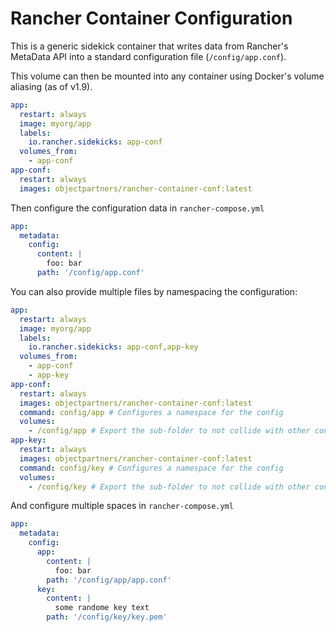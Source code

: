 # Rancher Container Configuration

This is a generic sidekick container that writes data from Rancher's
MetaData API into a standard configuration file (`/config/app.conf`).

This volume can then be mounted into any container using Docker's
volume aliasing (as of v1.9).

```yml
app:
  restart: always
  image: myorg/app
  labels:
    io.rancher.sidekicks: app-conf
  volumes_from:
    - app-conf
app-conf:
  restart: always
  images: objectpartners/rancher-container-conf:latest
```

Then configure the configuration data in `rancher-compose.yml`

```yml
app:
  metadata:
    config:
      content: |
        foo: bar
      path: '/config/app.conf'
```

You can also provide multiple files by namespacing the configuration:

```yml
app:
  restart: always
  image: myorg/app
  labels:
    io.rancher.sidekicks: app-conf,app-key
  volumes_from:
    - app-conf
    - app-key
app-conf:
  restart: always
  images: objectpartners/rancher-container-conf:latest
  command: config/app # Configures a namespace for the config
  volumes:
    - /config/app # Export the sub-folder to not collide with other config
app-key:
  restart: always
  images: objectpartners/rancher-container-conf:latest
  command: config/key # Configures a namespace for the config
  volumes:
    - /config/key # Export the sub-folder to not collide with other config
```

And configure multiple spaces in `rancher-compose.yml`

```yml
app:
  metadata:
    config:
      app:
        content: |
          foo: bar
        path: '/config/app/app.conf'
      key:
        content: |
          some randome key text
        path: '/config/key/key.pem'
```
